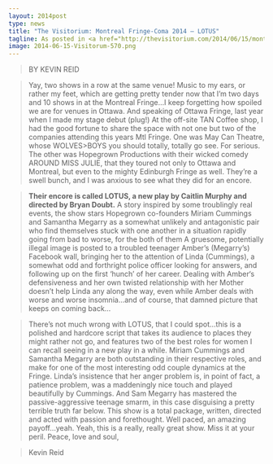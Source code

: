 ```yaml
---
layout: 2014post
type: news
title: "The Visitorium: Montreal Fringe-Coma 2014 – LOTUS"
tagline: As posted in <a href="http://thevisitorium.com/2014/06/15/montreal-fringe-coma-2014-lotus/">The Visitorium</a>
image: 2014-06-15-Visitorum-570.png
---
```


> BY KEVIN REID

> Yay, two shows in a row at the same venue! Music to my ears, or rather my feet, which are getting pretty tender now that I’m two days and 10 shows in at the Montreal Fringe…I keep forgetting how spoiled we are for venues in Ottawa. And speaking of Ottawa Fringe, last year when I made my stage debut (plug!) At the off-site TAN Coffee shop, I had the good fortune to share the space with not one but two of the companies attending this years Mtl Fringe. One was May Can Theatre, whose WOLVES>BOYS you should totally, totally go see. For serious. The other was Hopegrown Productions with their wicked comedy AROUND MISS JULIE, that they toured not only to Ottawa and Montreal, but even to the mighty Edinburgh Fringe as well. They’re a swell bunch, and I was anxious to see what they did for an encore.

> **Their encore is called LOTUS, a new play by Caitlin Murphy and directed by Bryan Doubt.** A story inspired by some troublingly real events, the show stars Hopegrown co-founders Miriam Cummings and Samantha Megarry as a somewhat unlikely and antagonistic pair who find themselves stuck with one another in a situation rapidly going from bad to worse, for the both of them A gruesome, potentially illegal image is posted to a troubled teenager Amber’s (Megarry’s) Facebook wall, bringing her to the attention of Linda (Cummings), a somewhat odd and forthright police officer looking for answers, and following up on the first ‘hunch’ of her career. Dealing with Amber‘s defensiveness and her own twisted relationship with her Mother doesn’t help Linda any along the way, even while Amber deals with worse and worse insomnia…and of course, that damned picture that keeps on coming back…

> There’s not much wrong with LOTUS, that I could spot…this is a polished and hardcore script that takes its audience to places they might rather not go, and features two of the best roles for women I can recall seeing in a new play in a while. Miriam Cummings and Samantha Megarry are both outstanding in their respective roles, and make for one of the most interesting odd couple dynamics at the Fringe. Linda’s insistence that her anger problem is, in point of fact, a patience problem, was a maddeningly nice touch and played beautifully by Cummings. And Sam Megarry has mastered the passive-aggressive teenage smarm, in this case disguising a pretty terrible truth far below. This show is a total package, written, directed and acted with passion and forethought. Well paced, an amazing payoff…yeah. Yeah, this is a really, really great show. Miss it at your peril. Peace, love and soul,

> Kevin Reid
